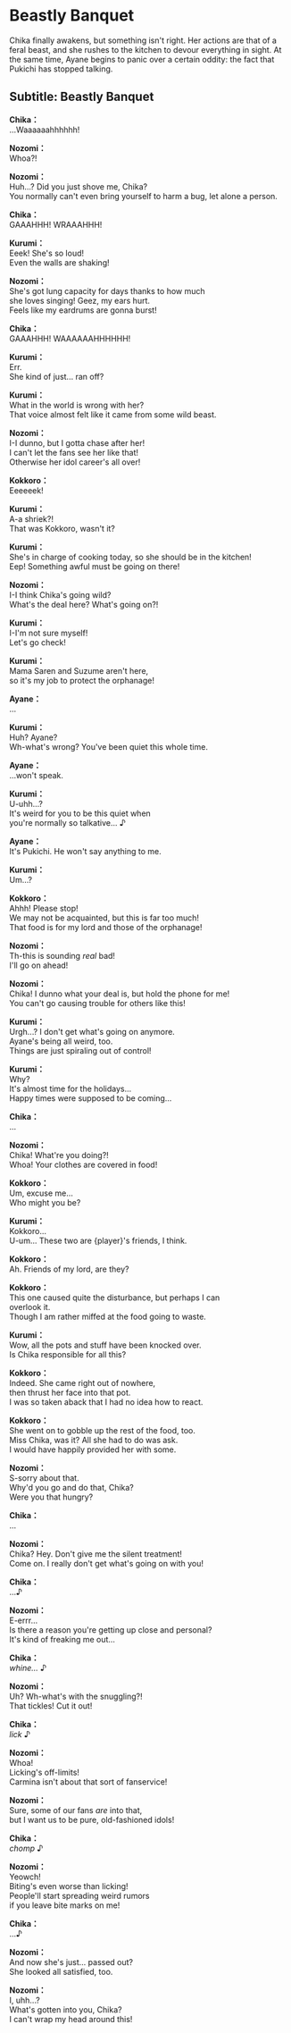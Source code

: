 # Beastly Banquet
Chika finally awakens, but something isn't right. Her actions are that of a feral beast, and she rushes to the kitchen to devour everything in sight. At the same time, Ayane begins to panic over a certain oddity: the fact that Pukichi has stopped talking.
  
## Subtitle: Beastly Banquet
  
**Chika：**  
...Waaaaaahhhhhh!  
  
**Nozomi：**  
Whoa?!  
  
**Nozomi：**  
Huh...? Did you just shove me, Chika?  
You normally can't even bring yourself to harm a bug, let alone a person.  
  
**Chika：**  
GAAAHHH! WRAAAHHH!  
  
**Kurumi：**  
Eeek! She's so loud!  
Even the walls are shaking!  
  
**Nozomi：**  
She's got lung capacity for days thanks to how much  
she loves singing! Geez, my ears hurt.  
Feels like my eardrums are gonna burst!  
  
**Chika：**  
GAAAHHH! WAAAAAAHHHHHH!  
  
**Kurumi：**  
Err.  
She kind of just... ran off?  
  
**Kurumi：**  
What in the world is wrong with her?  
That voice almost felt like it came from some wild beast.  
  
**Nozomi：**  
I-I dunno, but I gotta chase after her!  
I can't let the fans see her like that!  
Otherwise her idol career's all over!  
  
**Kokkoro：**  
Eeeeeek!  
  
**Kurumi：**  
A-a shriek?!  
That was Kokkoro, wasn't it?  
  
**Kurumi：**  
She's in charge of cooking today, so she should be in the kitchen!  
Eep! Something awful must be going on there!  
  
**Nozomi：**  
I-I think Chika's going wild?  
What's the deal here? What's going on?!  
  
**Kurumi：**  
I-I'm not sure myself!  
Let's go check!  
  
**Kurumi：**  
Mama Saren and Suzume aren't here,  
so it's my job to protect the orphanage!  
  
**Ayane：**  
...  
  
**Kurumi：**  
Huh? Ayane?  
Wh-what's wrong? You've been quiet this whole time.  
  
**Ayane：**  
...won't speak.  
  
**Kurumi：**  
U-uhh...?  
It's weird for you to be this quiet when  
you're normally so talkative... ♪  
  
**Ayane：**  
It's Pukichi. He won't say anything to me.  
  
**Kurumi：**  
Um...?  
  
**Kokkoro：**  
Ahhh! Please stop!  
We may not be acquainted, but this is far too much!  
That food is for my lord and those of the orphanage!  
  
**Nozomi：**  
Th-this is sounding *real* bad!  
I'll go on ahead!  
  
**Nozomi：**  
Chika! I dunno what your deal is, but hold the phone for me!  
You can't go causing trouble for others like this!  
  
**Kurumi：**  
Urgh...? I don't get what's going on anymore.  
Ayane's being all weird, too.  
Things are just spiraling out of control!  
  
**Kurumi：**  
Why?  
It's almost time for the holidays...  
Happy times were supposed to be coming...  
  
**Chika：**  
...  
  
**Nozomi：**  
Chika! What're you doing?!  
Whoa! Your clothes are covered in food!  
  
**Kokkoro：**  
Um, excuse me...  
Who might you be?  
  
**Kurumi：**  
Kokkoro...  
U-um... These two are {player}'s friends, I think.  
  
**Kokkoro：**  
Ah. Friends of my lord, are they?  
  
**Kokkoro：**  
This one caused quite the disturbance, but perhaps I can  
overlook it.  
Though I am rather miffed at the food going to waste.  
  
  
**Kurumi：**  
Wow, all the pots and stuff have been knocked over.  
Is Chika responsible for all this?  
  
**Kokkoro：**  
Indeed. She came right out of nowhere,  
then thrust her face into that pot.  
I was so taken aback that I had no idea how to react.  
  
**Kokkoro：**  
She went on to gobble up the rest of the food, too.  
Miss Chika, was it? All she had to do was ask.  
I would have happily provided her with some.  
  
**Nozomi：**  
S-sorry about that.  
Why'd you go and do that, Chika?  
Were you that hungry?  
  
**Chika：**  
...  
  
**Nozomi：**  
Chika? Hey. Don't give me the silent treatment!  
Come on. I really don't get what's going on with you!  
  
**Chika：**  
...♪  
  
**Nozomi：**  
E-errr...  
Is there a reason you're getting up close and personal?  
It's kind of freaking me out...  
  
**Chika：**  
*whine...* ♪  
  
**Nozomi：**  
Uh? Wh-what's with the snuggling?!  
That tickles! Cut it out!  
  
**Chika：**  
*lick* ♪  
  
**Nozomi：**  
Whoa!  
Licking's off-limits!  
Carmina isn't about that sort of fanservice!  
  
**Nozomi：**  
Sure, some of our fans *are* into that,  
but I want us to be pure, old-fashioned idols!  
  
**Chika：**  
*chomp* ♪  
  
**Nozomi：**  
Yeowch!  
Biting's even worse than licking!  
People'll start spreading weird rumors  
if you leave bite marks on me!  
  
**Chika：**  
...♪  
  
**Nozomi：**  
And now she's just... passed out?  
She looked all satisfied, too.  
  
**Nozomi：**  
I, uhh...?  
What's gotten into you, Chika?  
I can't wrap my head around this!  
